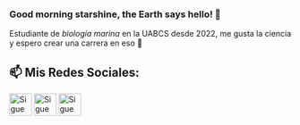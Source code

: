### Good morning starshine, the Earth says hello! 👋

Estudiante de *biología marina* en la UABCS desde 2022, me gusta la ciencia y espero crear una carrera en eso 🦈
## 📫 Mis Redes Sociales:

[<img src="https://raw.githubusercontent.com/Raymo111/Raymo111/master/socials/linkedin.png" height="40em" align="center" alt="Sigueme en LinkedIn" title="Sigueme en  LinkedIn"/>](https://www.linkedin.com/in/aura-elena-vald%C3%A9s-3a8199207/)
[<img src="https://raw.githubusercontent.com/Raymo111/Raymo111/master/socials/twitter.svg" height="40em" align="center" alt="Sigueme en Twitter" title="Sigueme en Twitter"/>](https://twitter.com/Auravalr)
[<img src="https://raw.githubusercontent.com/Raymo111/Raymo111/master/socials/instagram.svg" height="40em" align="center" alt="Sigueme en Instagram" title="Sigueme en Instagram"/>](https://www.instagram.com/aura_y_no_al_rato/)



<!--
**A-valdes/A-valdes** is a ✨ _special_ ✨ repository because its `README.md` (this file) appears on your GitHub profile.

Here are some ideas to get you started:

- 🔭 I’m currently working on ...
- 🌱 I’m currently learning ...
- 👯 I’m looking to collaborate on ...
- 🤔 I’m looking for help with ...
- 💬 Ask me about ...
- 📫 How to reach me: ...
- 😄 Pronouns: ...
- ⚡ Fun fact: ...
-->
